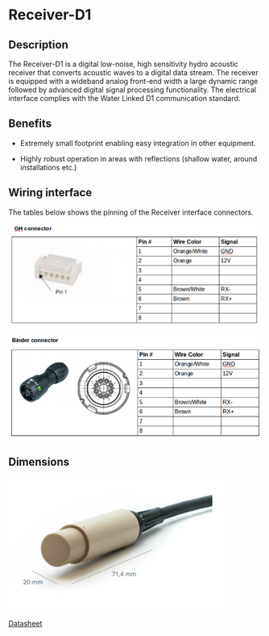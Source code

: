 # Receiver-D1

## Description

The Receiver-D1 is a digital low-noise, high sensitivity hydro acoustic receiver that converts acoustic waves to a digital data stream. The receiver is equipped with a wideband analog front-end width a large dynamic range followed by advanced digital signal processing functionality. The electrical interface complies with the Water Linked D1 communication standard.

## Benefits

* Extremely small footprint enabling easy integration in other equipment.

* Highly robust operation in areas with reflections (shallow water, around installations etc.)

## Wiring interface

The tables below shows the pinning of the Receiver interface connectors.

![receiver_connector_gh](img/receiver_connector_gh.png)

![receiver_connector_binder](img/receiver_connector_binder.png)

## Dimensions

![receiver_dimensions](img/receiver_dimensions.png)

[Datasheet](https://www.waterlinked.com/datasheets/receiver-d1/)